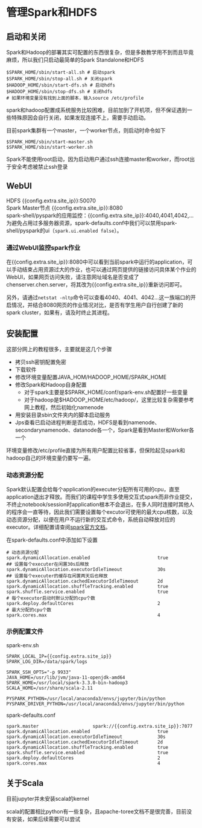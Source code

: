 <!-- # 管理员手册
为方便日后维护和迁移，在此记录一些jupyterhub和Spark的配置方法 -->
# 管理Spark和HDFS
## 启动和关闭
Spark和Hadoop的部署其实可配置的东西很复杂，但是多数教学用不到而且毕竟麻烦，所以我们只启动最简单的Spark Standalone和HDFS
```shell
$SPARK_HOME/sbin/start-all.sh # 启动spark
$SPARK_HOME/sbin/stop-all.sh # 关闭spark
$HADOOP_HOME/sbin/start-dfs.sh # 启动hdfs
$HADOOP_HOME/sbin/stop-dfs.sh # 关闭hdfs
# 如果环境变量没有找到上面的脚本，输入source /etc/profile
```
spark和hadoop配置成系统服务比较困难，目前加到了开机项，但不保证遇到一些特殊原因会自行关闭，如果发现连接不上，需要手动启动。

目前spark集群有一个master，一个worker节点，则启动时命令如下
```shell
$SPARK_HOME/sbin/start-master.sh
$SPARK_HOME/sbin/start-worker.sh 
```

Spark不能使用root启动，因为启动用户通过ssh连接master和worker，而root出于安全考虑被禁止ssh登录

## WebUI
HDFS {{config.extra.site_ip}}:50070  
Spark Master节点 {{config.extra.site_ip}}:8080  
spark-shell/pyspark的应用监控：{{config.extra.site_ip}}:4040,4041,4042,...
为避免占用过多服务器资源，spark-defaults.conf中我们可以禁用spark-shell/pyspark的ui（`spark.ui.enabled false`）。

### 通过WebUI监控spark作业
在{{config.extra.site_ip}}:8080中可以看到当前spark中运行的application，可以手动结束占用资源过大的作业，也可以通过网页提供的链接访问具体某个作业的WebUI，如果网页访问失败，请注意网址域名是否变成了chenserver.chen.server，将其改为{{config.extra.site_ip}}重新访问即可。

另外，请通过`netstat -nltp`命令可以查看4040、4041、4042...这一族端口的开启情况，并结合8080网页的作业情况对比，是否有学生用户自行创建了新的spark cluster，如果有，请及时终止其进程。

## 安装配置
这部分网上的教程很多，主要就是这几个步骤

+ 拷贝ssh密钥配置免密
+ 下载软件
+ 修改环境变量配置JAVA_HOM/HADOOP_HOME/SPARK_HOME
+ 修改Spark和Hadoop自身配置
    - 对于spark主要是$SPARK_HOME/conf/spark-env.sh配置好一些变量
    - 对于hadoop是$HADOOP_HOME/etc/hadoop/，这里比较复杂需要参考网上教程，然后初始化namenode
+ 用安装目录sbin文件夹内的脚本启动服务
+ Jps查看已启动进程判断是否成功，HDFS是看到namenode、secondarynamenode、datanode各一个，Spark是看到Master和Worker各一个

环境变量修改/etc/profile直接为所有用户配置比较省事，但保险起见spark和hadoop自己的环境变量仍要写一遍。

<!-- ```shell
export JAVA_HOME="/usr/lib/jvm/java-1.8.0-openjdk"
export HADOOP_HOME="/usr/local/hadoop"
export SPARK_HOME="/usr/local/spark"
export SCALA_HOME="/usr/share/scala"
export CLASSPATH="$CLASSPATH:$JAVA_HOME/lib/dt.jar:$JAVA_HOME/lib/tools.jar"
export HIVE_HOME="/usr/local/hive"
export HADOOP_CLASSPATH="$JAVA_HOME/lib/tools.jar:$HADOOP_CLASSPATH"
export PATH="$PATH:/usr/local/bin:/usr/local/sbin:/usr/bin:/usr/sbin:/root/bin:$JAVA_HOME/bin:/usr/local/anaconda3/bin:$HADOOP_HOME/bin:$SPARK_HOME/bin:$HIVE_HOME/bin"
export COURSIER_CACHE="/usr/share/coursier/cache" # 这个是Scala的第三方库下载位置
```-->

### 动态资源分配
Spark默认配置会给每个application的executer分配所有可用的cpu，直至application退出才释放。而我们的课程中学生多使用交互式spark而非作业提交，不终止notebook/session时application根本不会退出，在多人同时连接时其他人的程序会一直等待，因此我们需要设置每个excutor可使用的最大cpu核数，以及动态资源分配，以便在用户不运行新的交互式命令，系统自动释放对应的executor。详细配置请查阅[spark官方文档](https://spark.apache.org/docs/latest/job-scheduling.html)。

在spark-defaults.conf中添加如下设置
```shell
# 动态资源分配
spark.dynamicAllocation.enabled                         true
## 设置每个executer在闲置30s后释放
spark.dynamicAllocation.executorIdleTimeout             30s
## 设置每个executer的缓存在闲置两天后也释放
spark.dynamicAllocation.cachedExecutorIdleTimeout       2d
spark.dynamicAllocation.shuffleTracking.enabled         true
spark.shuffle.service.enabled                           true
# 每个executor启动时默认分配的cpu个数
spark.deploy.defaultCores                               2
# 最大分配的cpu个数
spark.cores.max                                         4
```


### 示例配置文件
spark-env.sh
```shell
SPARK_LOCAL_IP={{config.extra.site_ip}}
SPARK_LOG_DIR=/data/spark/logs

SPARK_SSH_OPTS="-p 9933"
JAVA_HOME=/usr/lib/jvm/java-11-openjdk-amd64
SPARK_HOME=/usr/local/spark-3.3.0-bin-hadoop3
SCALA_HOME=/usr/share/scala-2.11

PYSPARK_PYTHON=/usr/local/anaconda3/envs/jupyter/bin/python
PYSPARK_DRIVER_PYTHON=/usr/local/anaconda3/envs/jupyter/bin/python
```
spark-defaults.conf
```shell
spark.master                    spark://{{config.extra.site_ip}}:7077
spark.dynamicAllocation.enabled                         true
spark.dynamicAllocation.executorIdleTimeout             30s
spark.dynamicAllocation.cachedExecutorIdleTimeout       2d
spark.dynamicAllocation.shuffleTracking.enabled         true
spark.shuffle.service.enabled                           true
spark.deploy.defaultCores                               2
spark.cores.max                                         4
```




## 关于Scala
目前jupyter并未安装scala的kernel

scala的配置相比python有一些复杂，且apache-toree文档不是很完善，目前没有安装，如果后续需要可以尝试
<!-- ~~尝试了apache-toree，无法启动kernel，提示说scala缺少类。~~

~~jupyterhub上目前的scala kernel是[almond](https://github.com/almond-sh/almond)，虽然可以正常使用，但按照官方文档的方式运行spark时，无法同时运行两个context，一个人启动kernel时，另一个人的作业完全无法进行，所以暂时不要使用。~~

~~Scala的包下载器coursier和cs都下载在/home/hadoop目录下，设置了COURSIER_CACHE，并修改这个文件夹使其对所有用户可读可写可执行，但sbt普通用户打包时仍提示权限不足~~ -->